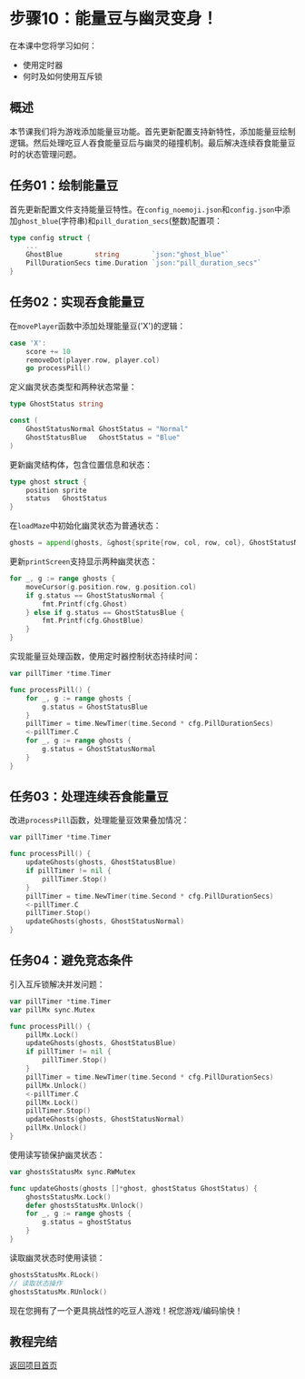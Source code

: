 # 步骤10：能量豆与幽灵变身！

在本课中您将学习如何：

- 使用定时器
- 何时及如何使用互斥锁

## 概述

本节课我们将为游戏添加能量豆功能。首先更新配置支持新特性，添加能量豆绘制逻辑。然后处理吃豆人吞食能量豆后与幽灵的碰撞机制。最后解决连续吞食能量豆时的状态管理问题。

## 任务01：绘制能量豆

首先更新配置文件支持能量豆特性。在`config_noemoji.json`和`config.json`中添加`ghost_blue`(字符串)和`pill_duration_secs`(整数)配置项：

```go
type config struct {
    ...
    GhostBlue        string        `json:"ghost_blue"`
    PillDurationSecs time.Duration `json:"pill_duration_secs"`
}
```

## 任务02：实现吞食能量豆

在`movePlayer`函数中添加处理能量豆('X')的逻辑：

```go
case 'X':
    score += 10
    removeDot(player.row, player.col)
    go processPill()
```

定义幽灵状态类型和两种状态常量：

```go
type GhostStatus string

const (
    GhostStatusNormal GhostStatus = "Normal"
    GhostStatusBlue   GhostStatus = "Blue"
)
```

更新幽灵结构体，包含位置信息和状态：

```go
type ghost struct {
    position sprite
    status   GhostStatus
}
```

在`loadMaze`中初始化幽灵状态为普通状态：

```go
ghosts = append(ghosts, &ghost{sprite{row, col, row, col}, GhostStatusNormal})
```

更新`printScreen`支持显示两种幽灵状态：

```go
for _, g := range ghosts {
    moveCursor(g.position.row, g.position.col)
    if g.status == GhostStatusNormal {
        fmt.Printf(cfg.Ghost)
    } else if g.status == GhostStatusBlue {
        fmt.Printf(cfg.GhostBlue)
    }
}
```

实现能量豆处理函数，使用定时器控制状态持续时间：

```go
var pillTimer *time.Timer

func processPill() {
    for _, g := range ghosts {
        g.status = GhostStatusBlue
    }
    pillTimer = time.NewTimer(time.Second * cfg.PillDurationSecs)
    <-pillTimer.C
    for _, g := range ghosts {
        g.status = GhostStatusNormal
    }
}
```

## 任务03：处理连续吞食能量豆

改进`processPill`函数，处理能量豆效果叠加情况：

```go
var pillTimer *time.Timer

func processPill() {
    updateGhosts(ghosts, GhostStatusBlue)
    if pillTimer != nil {
        pillTimer.Stop()
    }
    pillTimer = time.NewTimer(time.Second * cfg.PillDurationSecs)
    <-pillTimer.C
    pillTimer.Stop()
    updateGhosts(ghosts, GhostStatusNormal)
}
```

## 任务04：避免竞态条件

引入互斥锁解决并发问题：

```go
var pillTimer *time.Timer
var pillMx sync.Mutex

func processPill() {
    pillMx.Lock()
    updateGhosts(ghosts, GhostStatusBlue)
    if pillTimer != nil {
        pillTimer.Stop()
    }
    pillTimer = time.NewTimer(time.Second * cfg.PillDurationSecs)
    pillMx.Unlock()
    <-pillTimer.C
    pillMx.Lock()
    pillTimer.Stop()
    updateGhosts(ghosts, GhostStatusNormal)
    pillMx.Unlock()
}
```

使用读写锁保护幽灵状态：

```go
var ghostsStatusMx sync.RWMutex

func updateGhosts(ghosts []*ghost, ghostStatus GhostStatus) {
    ghostsStatusMx.Lock()
    defer ghostsStatusMx.Unlock()
    for _, g := range ghosts {
        g.status = ghostStatus
    }
}
```

读取幽灵状态时使用读锁：

```go
ghostsStatusMx.RLock()
// 读取状态操作
ghostsStatusMx.RUnlock()
```

现在您拥有了一个更具挑战性的吃豆人游戏！祝您游戏/编码愉快！

## 教程完结

[返回项目首页](../README.md)